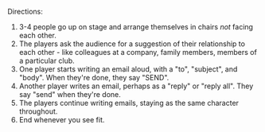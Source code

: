 Directions:
1. 3-4 people go up on stage and arrange themselves in chairs *not* facing each other.
2. The players ask the audience for a suggestion of their relationship to each other - like colleagues at a company, family members, members of a particular club.
2. One player starts writing an email aloud, with a "to", "subject", and "body". When they're done, they say "SEND".
3. Another player writes an email, perhaps as a "reply" or "reply all". They say "send" when they're done.
4. The players continue writing emails, staying as the same character throughout.
5. End whenever you see fit.

